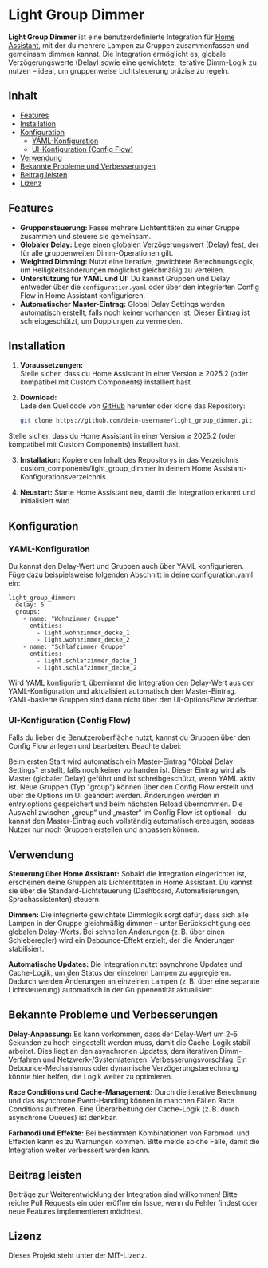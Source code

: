 # Light Group Dimmer

**Light Group Dimmer** ist eine benutzerdefinierte Integration für [Home Assistant](https://www.home-assistant.io/), mit der du mehrere Lampen zu Gruppen zusammenfassen und gemeinsam dimmen kannst. Die Integration ermöglicht es, globale Verzögerungswerte (Delay) sowie eine gewichtete, iterative Dimm-Logik zu nutzen – ideal, um gruppenweise Lichtsteuerung präzise zu regeln.

## Inhalt

- [Features](#features)
- [Installation](#installation)
- [Konfiguration](#konfiguration)
  - [YAML-Konfiguration](#yaml-konfiguration)
  - [UI-Konfiguration (Config Flow)](#ui-konfiguration-config-flow)
- [Verwendung](#verwendung)
- [Bekannte Probleme und Verbesserungen](#bekannte-probleme-und-verbesserungen)
- [Beitrag leisten](#beitrag-leisten)
- [Lizenz](#lizenz)

## Features

- **Gruppensteuerung:** Fasse mehrere Lichtentitäten zu einer Gruppe zusammen und steuere sie gemeinsam.
- **Globaler Delay:** Lege einen globalen Verzögerungswert (Delay) fest, der für alle gruppenweiten Dimm-Operationen gilt.
- **Weighted Dimming:** Nutzt eine iterative, gewichtete Berechnungslogik, um Helligkeitsänderungen möglichst gleichmäßig zu verteilen.
- **Unterstützung für YAML und UI:** Du kannst Gruppen und Delay entweder über die `configuration.yaml` oder über den integrierten Config Flow in Home Assistant konfigurieren.
- **Automatischer Master-Eintrag:** Global Delay Settings werden automatisch erstellt, falls noch keiner vorhanden ist. Dieser Eintrag ist schreibgeschützt, um Dopplungen zu vermeiden.

## Installation

1. **Voraussetzungen:**  
   Stelle sicher, dass du Home Assistant in einer Version ≥ 2025.2 (oder kompatibel mit Custom Components) installiert hast.

2. **Download:**  
   Lade den Quellcode von [GitHub](https://github.com/xHecktor/light_group_dimmer) herunter oder klone das Repository:
   ```bash
   git clone https://github.com/dein-username/light_group_dimmer.git
Stelle sicher, dass du Home Assistant in einer Version ≥ 2025.2 (oder kompatibel mit Custom Components) installiert hast.

3. **Installation:**
Kopiere den Inhalt des Repositorys in das Verzeichnis custom_components/light_group_dimmer in deinem Home Assistant-Konfigurationsverzeichnis.

4. **Neustart:**
Starte Home Assistant neu, damit die Integration erkannt und initialisiert wird.

## Konfiguration
### YAML-Konfiguration
Du kannst den Delay-Wert und Gruppen auch über YAML konfigurieren. Füge dazu beispielsweise folgenden Abschnitt in deine configuration.yaml ein:


```
light_group_dimmer:
  delay: 5
  groups:
    - name: "Wohnzimmer Gruppe"
      entities:
        - light.wohnzimmer_decke_1
        - light.wohnzimmer_decke_2
    - name: "Schlafzimmer Gruppe"
      entities:
        - light.schlafzimmer_decke_1
        - light.schlafzimmer_decke_2
```

Wird YAML konfiguriert, übernimmt die Integration den Delay-Wert aus der YAML-Konfiguration und aktualisiert automatisch den Master-Eintrag. YAML-basierte Gruppen sind dann nicht über den UI-OptionsFlow änderbar.

### UI-Konfiguration (Config Flow)
Falls du lieber die Benutzeroberfläche nutzt, kannst du Gruppen über den Config Flow anlegen und bearbeiten. Beachte dabei:

Beim ersten Start wird automatisch ein Master-Eintrag "Global Delay Settings" erstellt, falls noch keiner vorhanden ist. Dieser Eintrag wird als Master (globaler Delay) geführt und ist schreibgeschützt, wenn YAML aktiv ist.
Neue Gruppen (Typ "group") können über den Config Flow erstellt und über die Options im UI geändert werden. Änderungen werden in entry.options gespeichert und beim nächsten Reload übernommen.
Die Auswahl zwischen „group“ und „master“ im Config Flow ist optional – du kannst den Master-Eintrag auch vollständig automatisch erzeugen, sodass Nutzer nur noch Gruppen erstellen und anpassen können.

## Verwendung
**Steuerung über Home Assistant:**
Sobald die Integration eingerichtet ist, erscheinen deine Gruppen als Lichtentitäten in Home Assistant. Du kannst sie über die Standard-Lichtsteuerung (Dashboard, Automatisierungen, Sprachassistenten) steuern.

**Dimmen:**
Die integrierte gewichtete Dimmlogik sorgt dafür, dass sich alle Lampen in der Gruppe gleichmäßig dimmen – unter Berücksichtigung des globalen Delay-Werts. Bei schnellen Änderungen (z. B. über einen Schieberegler) wird ein Debounce-Effekt erzielt, der die Änderungen stabilisiert.

**Automatische Updates:**
Die Integration nutzt asynchrone Updates und Cache-Logik, um den Status der einzelnen Lampen zu aggregieren. Dadurch werden Änderungen an einzelnen Lampen (z. B. über eine separate Lichtsteuerung) automatisch in der Gruppenentität aktualisiert.

## Bekannte Probleme und Verbesserungen
**Delay-Anpassung:**
Es kann vorkommen, dass der Delay-Wert um 2–5 Sekunden zu hoch eingestellt werden muss, damit die Cache-Logik stabil arbeitet. Dies liegt an den asynchronen Updates, dem iterativen Dimm-Verfahren und Netzwerk-/Systemlatenzen.
Verbesserungsvorschlag:
Ein Debounce-Mechanismus oder dynamische Verzögerungsberechnung könnte hier helfen, die Logik weiter zu optimieren.

**Race Conditions und Cache-Management:**
Durch die iterative Berechnung und das asynchrone Event-Handling können in manchen Fällen Race Conditions auftreten. Eine Überarbeitung der Cache-Logik (z. B. durch asynchrone Queues) ist denkbar.

**Farbmodi und Effekte:**
Bei bestimmten Kombinationen von Farbmodi und Effekten kann es zu Warnungen kommen. Bitte melde solche Fälle, damit die Integration weiter verbessert werden kann.

## Beitrag leisten
Beiträge zur Weiterentwicklung der Integration sind willkommen!
Bitte reiche Pull Requests ein oder eröffne ein Issue, wenn du Fehler findest oder neue Features implementieren möchtest.

## Lizenz
Dieses Projekt steht unter der MIT-Lizenz.
